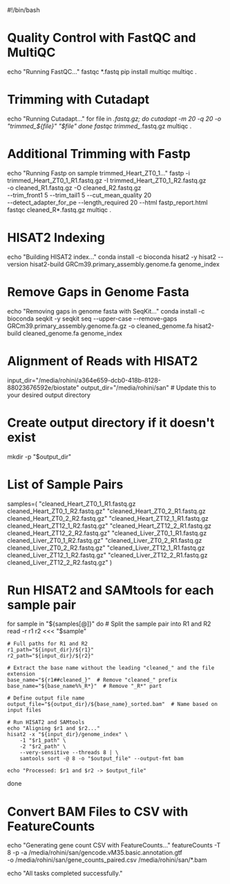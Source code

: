 #!/bin/bash

# Quality Control with FastQC and MultiQC
echo "Running FastQC..."
fastqc *.fastq
pip install multiqc
multiqc .

# Trimming with Cutadapt
echo "Running Cutadapt..."
for file in *.fastq.gz; do
    cutadapt -m 20 -q 20 -o "trimmed_${file}" "$file"
done
fastqc trimmed_*.fastq.gz
multiqc .

# Additional Trimming with Fastp
echo "Running Fastp on sample trimmed_Heart_ZT0_1..."
fastp -i trimmed_Heart_ZT0_1_R1.fastq.gz -I trimmed_Heart_ZT0_1_R2.fastq.gz \
-o cleaned_R1.fastq.gz -O cleaned_R2.fastq.gz \
--trim_front1 5 --trim_tail1 5 --cut_mean_quality 20 \
--detect_adapter_for_pe --length_required 20 --html fastp_report.html
fastqc cleaned_R*.fastq.gz
multiqc .

# HISAT2 Indexing
echo "Building HISAT2 index..."
conda install -c bioconda hisat2 -y
hisat2 --version
hisat2-build GRCm39.primary_assembly.genome.fa genome_index

# Remove Gaps in Genome Fasta
echo "Removing gaps in genome fasta with SeqKit..."
conda install -c bioconda seqkit -y
seqkit seq --upper-case --remove-gaps GRCm39.primary_assembly.genome.fa.gz -o cleaned_genome.fa
hisat2-build cleaned_genome.fa genome_index

# Alignment of Reads with HISAT2
input_dir="/media/rohini/a364e659-dcb0-418b-8128-88023676592e/biostate"
output_dir="/media/rohini/san"  # Update this to your desired output directory

# Create output directory if it doesn't exist
mkdir -p "$output_dir"

# List of Sample Pairs
samples=(
    "cleaned_Heart_ZT0_1_R1.fastq.gz cleaned_Heart_ZT0_1_R2.fastq.gz"
    "cleaned_Heart_ZT0_2_R1.fastq.gz cleaned_Heart_ZT0_2_R2.fastq.gz"
    "cleaned_Heart_ZT12_1_R1.fastq.gz cleaned_Heart_ZT12_1_R2.fastq.gz"
    "cleaned_Heart_ZT12_2_R1.fastq.gz cleaned_Heart_ZT12_2_R2.fastq.gz"
    "cleaned_Liver_ZT0_1_R1.fastq.gz cleaned_Liver_ZT0_1_R2.fastq.gz"
    "cleaned_Liver_ZT0_2_R1.fastq.gz cleaned_Liver_ZT0_2_R2.fastq.gz"
    "cleaned_Liver_ZT12_1_R1.fastq.gz cleaned_Liver_ZT12_1_R2.fastq.gz"
    "cleaned_Liver_ZT12_2_R1.fastq.gz cleaned_Liver_ZT12_2_R2.fastq.gz"
)

# Run HISAT2 and SAMtools for each sample pair
for sample in "${samples[@]}"
do
    # Split the sample pair into R1 and R2
    read -r r1 r2 <<< "$sample"
    
    # Full paths for R1 and R2
    r1_path="${input_dir}/${r1}"
    r2_path="${input_dir}/${r2}"
    
    # Extract the base name without the leading "cleaned_" and the file extension
    base_name="${r1##cleaned_}"  # Remove "cleaned_" prefix
    base_name="${base_name%%_R*}"  # Remove "_R*" part

    # Define output file name
    output_file="${output_dir}/${base_name}_sorted.bam"  # Name based on input files

    # Run HISAT2 and SAMtools
    echo "Aligning $r1 and $r2..."
    hisat2 -x "${input_dir}/genome_index" \
        -1 "$r1_path" \
        -2 "$r2_path" \
        --very-sensitive --threads 8 | \
        samtools sort -@ 8 -o "$output_file" --output-fmt bam

    echo "Processed: $r1 and $r2 -> $output_file"
done

# Convert BAM Files to CSV with FeatureCounts
echo "Generating gene count CSV with FeatureCounts..."
featureCounts -T 8 -p -a /media/rohini/san/gencode.vM35.basic.annotation.gtf \
  -o /media/rohini/san/gene_counts_paired.csv /media/rohini/san/*.bam

echo "All tasks completed successfully."

